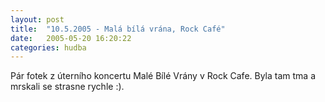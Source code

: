 ```yaml
---
layout: post
title:  "10.5.2005 - Malá bílá vrána, Rock Café"
date:   2005-05-20 16:20:22
categories: hudba
---
```


Pár fotek z úterního koncertu Malé Bílé Vrány v Rock Cafe. Byla tam tma a mrskali se strasne rychle :).